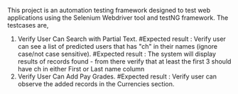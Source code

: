 This project is an automation testing framework designed to test web applications using the Selenium Webdriver tool and testNG framework. 
The testcases are, 
1. Verify User Can Search with Partial Text.
  #Expected result : Verify user can see a list of predicted users that has "ch" in their names (ignore case/not case sensitive).
  #Expected result : The system will display results of records found - from there verify that at least the first 3 should have ch in either First or Last name column
2. Verify User Can Add Pay Grades.
  #Expected result : Verify user can observe the added records in the Currencies section.
